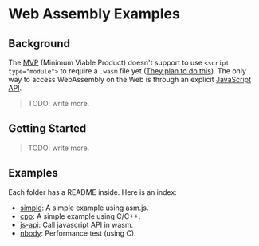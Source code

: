 # Web Assembly Examples

## Background

The [MVP](http://webassembly.org/docs/mvp/) (Minimum Viable Product) doesn't support to use `<script type="module">` to require a `.wasm` file yet ([They plan to do this](http://webassembly.org/docs/modules/#integration-with-es6-modules)). The only way to access WebAssembly on the Web is through an explicit [JavaScript API](http://webassembly.org/docs/js/).

> TODO: write more.

## Getting Started

> TODO: write more.

## Examples

Each folder has a README inside. Here is an index:

+ [simple](./simple/): A simple example using asm.js.
+ [cpp](./cpp/): A simple example using C/C++.
+ [js-api](./js-api/): Call javascript API in wasm.
+ [nbody](./nbody/): Performance test (using C).
